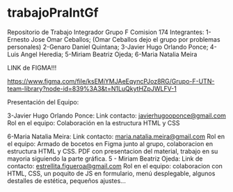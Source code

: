 # trabajoPraIntGf

Repositorio de Trabajo Integrador Grupo F Comision 174
Integrantes:
1-Ernesto Jose Omar Ceballos; (Omar Ceballos dejo el grupo por problemas personales)
2-Genaro Daniel Quintana; 
3-Javier Hugo Orlando Ponce; 
4- Luis Angel Heredia; 
5-Miriam Beatriz Ojeda; 
6-Maria Natalia Meira  


LINK de FIGMA!!!

https://www.figma.com/file/ksEMiYMJAeEqyncPJoz8RG/Grupo-F-UTN-team-library?node-id=839%3A3&t=N1LuQkytHZpJWLFV-1

Presentación del Equipo:

3-Javier Hugo Orlando Ponce:
Link contacto: javierhugooponce@gmail.com
Rol en el equipo: Colaboración en la estructura HTML y CSS

6-Maria Natalia Meira: 
Link contacto: maria.natalia.meira@gmail.com
Rol en el equipo: Armado de bocetos en Figma junto al grupo, colaboracion en estructura HTML y CSS. PDF con presentacion del material, trabajo en su mayoria siguiendo la parte gráfica.
5 - Miriam Beatriz Ojeda:
Link de contacto: estrellita.figueroa@gmail.com
Rol en el equipo: colaboracion con HTML, CSS, un poquito de JS en formulario, menú desplegable, algunos destalles de estética, pequeños ajustes...
